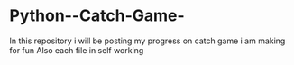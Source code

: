 # Python--Catch-Game-
In this repository i will be posting my progress on catch game i am making for fun
Also each file in self working
